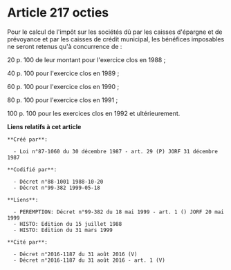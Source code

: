 # Article 217 octies

Pour le calcul de l'impôt sur les sociétés dû par les caisses d'épargne et de prévoyance et par les caisses de crédit
municipal, les bénéfices imposables ne seront retenus qu'à concurrence de :

20 p. 100 de leur montant pour l'exercice clos en 1988 ;

40 p. 100 pour l'exercice clos en 1989 ;

60 p. 100 pour l'exercice clos en 1990 ;

80 p. 100 pour l'exercice clos en 1991 ;

100 p. 100 pour les exercices clos en 1992 et ultérieurement.

**Liens relatifs à cet article**

	**Créé par**:

	  - Loi n°87-1060 du 30 décembre 1987 - art. 29 (P) JORF 31 décembre 1987

	**Codifié par**:

	  - Décret n°88-1001 1988-10-20
	  - Décret n°99-382 1999-05-18

	**Liens**:

	  - PEREMPTION: Décret n°99-382 du 18 mai 1999 - art. 1 () JORF 20 mai 1999
	  - HISTO: Edition du 15 juillet 1988
	  - HISTO: Edition du 31 mars 1999

	**Cité par**:

	  - Décret n°2016-1187 du 31 août 2016 (V)
	  - Décret n°2016-1187 du 31 août 2016 - art. 1 (V)

